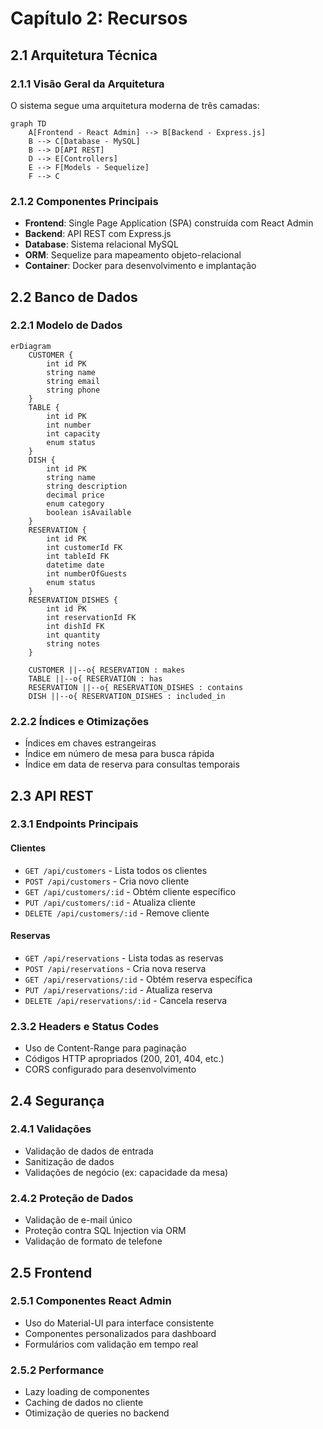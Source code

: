 # Capítulo 2: Recursos

## 2.1 Arquitetura Técnica

### 2.1.1 Visão Geral da Arquitetura
O sistema segue uma arquitetura moderna de três camadas:

```mermaid
graph TD
    A[Frontend - React Admin] --> B[Backend - Express.js]
    B --> C[Database - MySQL]
    B --> D[API REST]
    D --> E[Controllers]
    E --> F[Models - Sequelize]
    F --> C
```

### 2.1.2 Componentes Principais
- **Frontend**: Single Page Application (SPA) construída com React Admin
- **Backend**: API REST com Express.js
- **Database**: Sistema relacional MySQL
- **ORM**: Sequelize para mapeamento objeto-relacional
- **Container**: Docker para desenvolvimento e implantação

## 2.2 Banco de Dados

### 2.2.1 Modelo de Dados
```mermaid
erDiagram
    CUSTOMER {
        int id PK
        string name
        string email
        string phone
    }
    TABLE {
        int id PK
        int number
        int capacity
        enum status
    }
    DISH {
        int id PK
        string name
        string description
        decimal price
        enum category
        boolean isAvailable
    }
    RESERVATION {
        int id PK
        int customerId FK
        int tableId FK
        datetime date
        int numberOfGuests
        enum status
    }
    RESERVATION_DISHES {
        int id PK
        int reservationId FK
        int dishId FK
        int quantity
        string notes
    }
    
    CUSTOMER ||--o{ RESERVATION : makes
    TABLE ||--o{ RESERVATION : has
    RESERVATION ||--o{ RESERVATION_DISHES : contains
    DISH ||--o{ RESERVATION_DISHES : included_in
```

### 2.2.2 Índices e Otimizações
- Índices em chaves estrangeiras
- Índice em número de mesa para busca rápida
- Índice em data de reserva para consultas temporais

## 2.3 API REST

### 2.3.1 Endpoints Principais

#### Clientes
- `GET /api/customers` - Lista todos os clientes
- `POST /api/customers` - Cria novo cliente
- `GET /api/customers/:id` - Obtém cliente específico
- `PUT /api/customers/:id` - Atualiza cliente
- `DELETE /api/customers/:id` - Remove cliente

#### Reservas
- `GET /api/reservations` - Lista todas as reservas
- `POST /api/reservations` - Cria nova reserva
- `GET /api/reservations/:id` - Obtém reserva específica
- `PUT /api/reservations/:id` - Atualiza reserva
- `DELETE /api/reservations/:id` - Cancela reserva

### 2.3.2 Headers e Status Codes
- Uso de Content-Range para paginação
- Códigos HTTP apropriados (200, 201, 404, etc.)
- CORS configurado para desenvolvimento

## 2.4 Segurança

### 2.4.1 Validações
- Validação de dados de entrada
- Sanitização de dados
- Validações de negócio (ex: capacidade da mesa)

### 2.4.2 Proteção de Dados
- Validação de e-mail único
- Proteção contra SQL Injection via ORM
- Validação de formato de telefone

## 2.5 Frontend

### 2.5.1 Componentes React Admin
- Uso do Material-UI para interface consistente
- Componentes personalizados para dashboard
- Formulários com validação em tempo real

### 2.5.2 Performance
- Lazy loading de componentes
- Caching de dados no cliente
- Otimização de queries no backend
